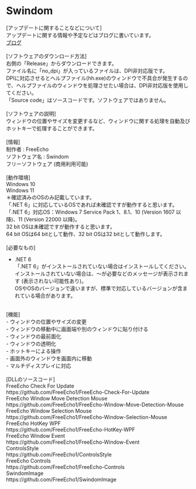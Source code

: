 # Swindom

[アップデートに関することなどについて]<br>
アップデートに関する情報や予定などはブログに書いています。<br>
<a href="https://kaciyapp.wixsite.com/freeecho/blog">ブログ</a><br>
<br>
[ソフトウェアのダウンロード方法]<br>
右側の「Release」からダウンロードできます。<br>
ファイル名に「no_dpi」が入っているファイルは、DPI非対応版です。<br>
DPIに対応させるとヘルプファイル(hh.exe)のウィンドウで不具合が発生するので、ヘルプファイルのウィンドウを処理させたい場合は、DPI非対応版を使用してください。<br>
「Source code」はソースコードです。ソフトウェアではありません。<br>
<br>
[ソフトウェアの説明]<br>
ウィンドウの位置やサイズを変更するなど、ウィンドウに関する処理を自動及びホットキーで処理することができます。<br>
<br>
[情報]<br>
制作者 : FreeEcho<br>
ソフトウェア名 : Swindom<br>
フリーソフトウェア (商用利用可能)<br>
<br>
[動作環境]<br>
Windows 10<br>
Windows 11<br>
＊確認済みのOSのみ記載しています。<br>
「.NET 6」に対応しているOSであれば未確認ですが動作すると思います。<br>
「.NET 6」対応OS：Windows 7 Service Pack 1、8.1、10 (Version 1607 以降)、11 (Version 22000 以降)。<br>
32 bit OSは未確認ですが動作すると思います。<br>
64 bit OSは64 bitとして動作、32 bit OSは32 bitとして動作します。<br>
<br>
[必要なもの]<br>
 - .NET 6<br>
「.NET 6」がインストールされていない場合はインストールしてください。<br>
インストールされていない場合は、～が必要などのメッセージが表示されます (表示されない可能性あり)。<br>
OSやOSのバージョンで違いますが、標準で対応しているバージョンが含まれている場合があります。<br>
<br>
[機能]<br>
 - ウィンドウの位置やサイズの変更<br>
 - ウィンドウの移動中に画面端や別のウィンドウに貼り付ける<br>
 - ウィンドウの最前面化<br>
 - ウィンドウの透明化<br>
 - ホットキーによる操作<br>
 - 画面外のウィンドウを画面内に移動<br>
 - マルチディスプレイに対応<br>
<br>
[DLLのソースコード]<br>
FreeEcho Check For Update<br>
https://github.com/FreeEcho1/FreeEcho-Check-For-Update<br>
FreeEcho Window Move Detection Mouse<br>
https://github.com/FreeEcho1/FreeEcho-Window-Move-Detection-Mouse<br>
FreeEcho Window Selection Mouse<br>
https://github.com/FreeEcho1/FreeEcho-Window-Selection-Mouse<br>
FreeEcho HotKey WPF<br>
https://github.com/FreeEcho1/FreeEcho-HotKey-WPF<br>
FreeEcho Window Event<br>
https://github.com/FreeEcho1/FreeEcho-Window-Event<br>
ControlsStyle<br>
https://github.com/FreeEcho1/ControlsStyle<br>
FreeEcho Controls<br>
https://github.com/FreeEcho1/FreeEcho-Controls<br>
SwindomImage<br>
https://github.com/FreeEcho1/SwindomImage<br>
